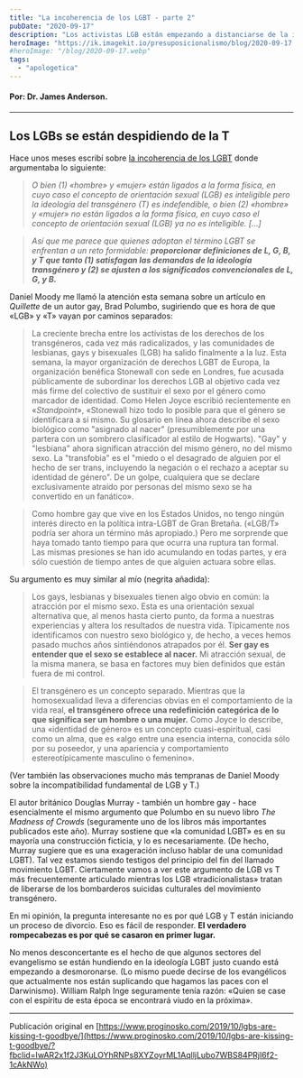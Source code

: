```yaml
---
title: "La incoherencia de los LGBT - parte 2"
pubDate: "2020-09-17"
description: "Los activistas LGB están empezando a distanciarse de la ideología transgénero por la creciente brecha entre ambos movimientos. Mientras que la homosexualidad se basa en la atracción al mismo sexo biológico, lo transgénero redefine el significado de hombre y mujer. Esta tensión muestra que la alianza LGBT siempre fue forzada. "
heroImage: "https://ik.imagekit.io/presuposicionalismo/blog/2020-09-17.webp"
#heroImage: "/blog/2020-09-17.webp"
tags:
  - "apologetica"
---
```


#### Por: Dr. James Anderson.

---

## Los LGBs se están despidiendo de la T

Hace unos meses escribí sobre [la incoherencia de los LGBT](https://presuposicionalismo.com/la-incoherencia-de-los-lgbt/) donde argumentaba lo siguiente:

> _O bien (1) «hombre» y «mujer» están ligados a la forma física, en cuyo caso el concepto de orientación sexual (LGB) es inteligible pero la ideología del transgénero (T) es indefendible, o bien (2) «hombre» y «mujer» no están ligados a la forma física, en cuyo caso el concepto de orientación sexual (LGB) ya no es inteligible. \[…\]_

> _Así que me parece que quienes adoptan el término LGBT se enfrentan a un reto formidable: **proporcionar definiciones de L, G, B, y T que tanto (1) satisfagan las demandas de la ideología transgénero y (2) se ajusten a los significados convencionales de L, G, y B.**_

Daniel Moody me llamó la atención esta semana sobre un artículo en _Quillette_ de un autor gay, Brad Polumbo, sugiriendo que es hora de que «LGB» y «T» vayan por caminos separados:

> La creciente brecha entre los activistas de los derechos de los transgéneros, cada vez más radicalizados, y las comunidades de lesbianas, gays y bisexuales (LGB) ha salido finalmente a la luz. Esta semana, la mayor organización de derechos LGBT de Europa, la organización benéfica Stonewall con sede en Londres, fue acusada públicamente de subordinar los derechos LGB al objetivo cada vez más firme del colectivo de sustituir el sexo por el género como marcador de identidad. Como Helen Joyce escribió recientemente en «_Standpoint_», «Stonewall hizo todo lo posible para que el género se identificara a sí mismo. Su glosario en línea ahora describe el sexo biológico como "asignado al nacer" (presumiblemente por una partera con un sombrero clasificador al estilo de Hogwarts). "Gay" y "lesbiana" ahora significan atracción del mismo género, no del mismo sexo. La "transfobia" es el "miedo o el desagrado de alguien por el hecho de ser trans, incluyendo la negación o el rechazo a aceptar su identidad de género". De un golpe, cualquiera que se declare exclusivamente atraído por personas del mismo sexo se ha convertido en un fanático».

> Como hombre gay que vive en los Estados Unidos, no tengo ningún interés directo en la política intra-LGBT de Gran Bretaña. («LGB/T» podría ser ahora un término más apropiado.) Pero me sorprende que haya tomado tanto tiempo para que ocurra una ruptura tan formal. Las mismas presiones se han ido acumulando en todas partes, y era sólo cuestión de tiempo antes de que alguien actuara sobre ellas.

Su argumento es muy similar al mío (negrita añadida):

> Los gays, lesbianas y bisexuales tienen algo obvio en común: la atracción por el mismo sexo. Esta es una orientación sexual alternativa que, al menos hasta cierto punto, da forma a nuestras experiencias y altera los resultados de nuestra vida. Típicamente nos identificamos con nuestro sexo biológico y, de hecho, a veces hemos pasado muchos años sintiéndonos atrapados por él. **Ser gay es entender que el sexo se establece al nacer.** Mi atracción sexual, de la misma manera, se basa en factores muy bien definidos que están fuera de mi control.

> El transgénero es un concepto separado. Mientras que la homosexualidad lleva a diferencias obvias en el comportamiento de la vida real, **el transgénero ofrece una redefinición categórica de lo que significa ser un hombre o una mujer.** Como Joyce lo describe, una «identidad de género» es un concepto cuasi-espiritual, casi como un alma, que es «algo entre una esencia interna, conocida sólo por su poseedor, y una apariencia y comportamiento estereotípicamente masculino o femenino».

(Ver también las observaciones mucho más tempranas de Daniel Moody sobre la incompatibilidad fundamental de LGB y T.)

El autor británico Douglas Murray - también un hombre gay - hace esencialmente el mismo argumento que Polumbo en su nuevo libro _The Madness of Crowds_ (seguramente uno de los libros más importantes publicados este año). Murray sostiene que «la comunidad LGBT» es en su mayoría una construcción ficticia, y lo es necesariamente. (De hecho, Murray sugiere que es una exageración incluso hablar de una comunidad LGBT). Tal vez estamos siendo testigos del principio del fin del llamado movimiento LGBT. Ciertamente vamos a ver este argumento de LGB vs T más frecuentemente articulado mientras los LGB «tradicionalistas» tratan de liberarse de los bombarderos suicidas culturales del movimiento transgénero.

En mi opinión, la pregunta interesante no es por qué LGB y T están iniciando un proceso de divorcio. Eso es fácil de responder. **El verdadero rompecabezas es por qué se casaron en primer lugar.**

No menos desconcertante es el hecho de que algunos sectores del evangelismo se están hundiendo en la ideología LGBT justo cuando está empezando a desmoronarse. (Lo mismo puede decirse de los evangélicos que actualmente nos están suplicando que hagamos las paces con el Darwinismo). William Ralph Inge seguramente tenía razón: «Quien se case con el espíritu de esta época se encontrará viudo en la próxima».

---

Publicación original en [https://www.proginosko.com/2019/10/lgbs-are-kissing-t-goodbye/](https://www.proginosko.com/2019/10/lgbs-are-kissing-t-goodbye/?fbclid=IwAR2x1f2J3KuLOYhRNPs8XYZoyrML1AqlljLubo7WBS84PRjl6f2-1cAkNWo)
